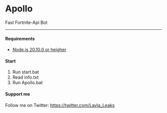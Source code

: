 # Apollo
Fast Fortnite-Api Bot

----------------------

#### Requirements

* <a href='https://nodejs.org/en'>Node.js 20.10.0 or heigher</a>

#### Start

1. Run start.bat
2. Read info.txt
3. Run Apollo.bat

#### Support me
Follow me on Twitter: https://twitter.com/Layla_Leaks
